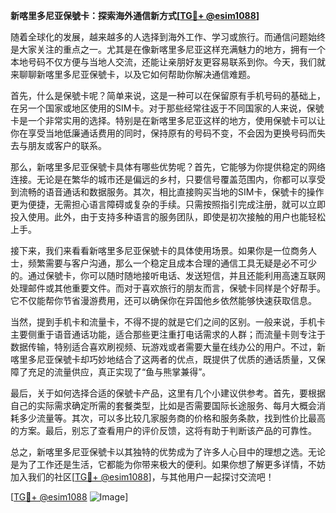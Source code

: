 **新喀里多尼亚保號卡：探索海外通信新方式[[TG💪+ @esim1088](https://t.me/s/esim1088)]**

随着全球化的发展，越来越多的人选择到海外工作、学习或旅行。而通信问题始终是大家关注的重点之一。尤其是在像新喀里多尼亚这样充满魅力的地方，拥有一个本地号码不仅方便与当地人交流，还能让亲朋好友更容易联系到你。今天，我们就来聊聊新喀里多尼亚保號卡，以及它如何帮助你解决通信难题。

首先，什么是保號卡呢？简单来说，这是一种可以在保留原有手机号码的基础上，在另一个国家或地区使用的SIM卡。对于那些经常往返于不同国家的人来说，保號卡是一个非常实用的选择。特别是在新喀里多尼亚这样的地方，使用保號卡可以让你在享受当地低廉通话费用的同时，保持原有的号码不变，不会因为更换号码而失去与朋友或客户的联系。

那么，新喀里多尼亚保號卡具体有哪些优势呢？首先，它能够为你提供稳定的网络连接。无论是在繁华的城市还是偏远的乡村，只要信号覆盖范围内，你都可以享受到流畅的语音通话和数据服务。其次，相比直接购买当地的SIM卡，保號卡的操作更为便捷，无需担心语言障碍或复杂的手续。只需按照指引完成注册，就可以立即投入使用。此外，由于支持多种语言的服务团队，即使是初次接触的用户也能轻松上手。

接下来，我们来看看新喀里多尼亚保號卡的具体使用场景。如果你是一位商务人士，频繁需要与客户沟通，那么一个稳定且成本合理的通信工具无疑是必不可少的。通过保號卡，你可以随时随地接听电话、发送短信，并且还能利用高速互联网处理邮件或其他重要文件。而对于喜欢旅行的朋友而言，保號卡同样是个好帮手。它不仅能帮你节省漫游费用，还可以确保你在异国他乡依然能够快速获取信息。

当然，提到手机卡和流量卡，不得不提的就是它们之间的区别。一般来说，手机卡主要侧重于语音通话功能，适合那些更注重打电话需求的人群；而流量卡则专注于数据传输，特别适合喜欢刷视频、玩游戏或者需要大量在线办公的用户。不过，新喀里多尼亚保號卡却巧妙地结合了这两者的优点，既提供了优质的通话质量，又保障了充足的流量供应，真正实现了“鱼与熊掌兼得”。

最后，关于如何选择合适的保號卡产品，这里有几个小建议供参考。首先，要根据自己的实际需求确定所需的套餐类型，比如是否需要国际长途服务、每月大概会消耗多少流量等。其次，可以多比较几家服务商的价格和服务条款，找到性价比最高的方案。最后，别忘了查看用户的评价反馈，这将有助于判断该产品的可靠性。

总之，新喀里多尼亚保號卡以其独特的优势成为了许多人心目中的理想之选。无论是为了工作还是生活，它都能为你带来极大的便利。如果你想了解更多详情，不妨加入我们的社区[[TG💪+ @esim1088](https://t.me/s/esim1088)]，与其他用户一起探讨交流吧！

[[TG💪+ @esim1088](https://t.me/s/esim1088) ![Image](https://i.postimg.cc/4NQfJmqS/Snipaste-2025-05-13-00-14-12.png)]